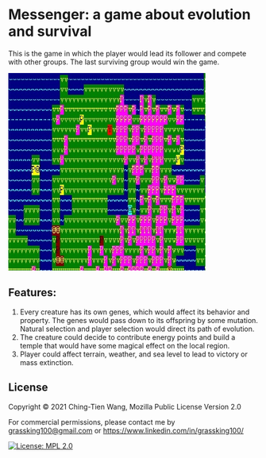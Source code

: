 # Messenger: a game about evolution and survival
This is the game in which the player would lead its follower and compete with other groups. The last surviving group would win the game. 

![demo](https://github.com/grassking100/messenger/blob/master/pic.jpg?raw=true)

## Features:
1. Every creature has its own genes, which would affect its behavior and property. The genes would pass down to its offspring by some mutation. Natural selection and player selection would direct its path of evolution.
2. The creature could decide to contribute energy points and build a temple that would have some magical effect on the local region.
3. Player could affect terrain, weather, and sea level to lead to victory or mass extinction.

## License

Copyright © 2021 Ching-Tien Wang, Mozilla Public License Version 2.0 

For commercial permissions, please contact me by grassking100@gmail.com or https://www.linkedin.com/in/grassking100/

[![License: MPL 2.0](https://img.shields.io/badge/License-MPL_2.0-brightgreen.svg)](https://opensource.org/licenses/MPL-2.0)